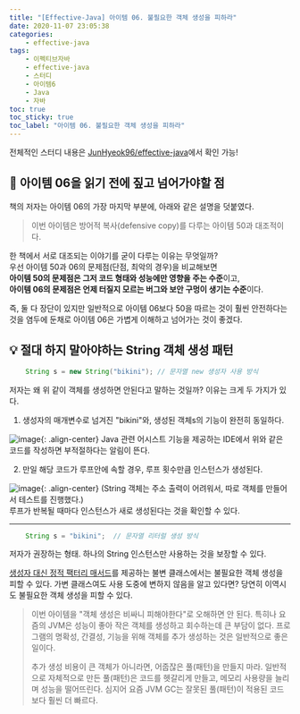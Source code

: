 ```yaml
---
title: "[Effective-Java] 아이템 06. 불필요한 객체 생성을 피하라"
date: 2020-11-07 23:05:38
categories:
    - effective-java
tags:
    - 이펙티브자바
    - effective-java
    - 스터디
    - 아이템6
    - Java
    - 자바
toc: true
toc_sticky: true
toc_label: "아이템 06. 불필요한 객체 생성을 피하라"
---
```

전체적인 스터디 내용은 [JunHyeok96/effective-java](https://github.com/JunHyeok96/effective-java)에서 확인 가능!  

## 🤔 아이템 06을 읽기 전에 짚고 넘어가야할 점
책의 저자는 아이템 06의 가장 마지막 부분에, 아래와 같은 설명을 덧붙였다.

> 이번 아이템은 방어적 복사(defensive copy)를 다루는 아이템 50과 대조적이다.

한 책에서 서로 대조되는 이야기를 굳이 다루는 이유는 무엇일까?  
우선 아이템 50과 06의 문제점(단점, 최악의 경우)을 비교해보면  
**아이템 50의 문제점은 그저 코드 형태와 성능에만 영향을 주는 수준**이고,  
**아이템 06의 문제점은 언제 터질지 모르는 버그와 보안 구멍이 생기는 수준**이다.  
  
즉, 둘 다 장단이 있지만 일반적으로 아이템 06보다 50을 따르는 것이 훨씬 안전하다는 것을 염두에 둔채로 
아이템 06은 가볍게 이해하고 넘어가는 것이 좋겠다.  

## 💡 절대 하지 말아야하는 String 객체 생성 패턴
```java
    String s = new String("bikini"); // 문자열 new 생성자 사용 방식
```
저자는 왜 위 같이 객체를 생성하면 안된다고 말하는 것일까? 이유는 크게 두 가지가 있다.

1. 생성자의 매개변수로 넘겨진 "bikini"와, 생성된 객체s의 기능이 완전히 동일하다.

![image](https://user-images.githubusercontent.com/37354145/98439869-28b88a80-2138-11eb-9af8-e02c7dbe6f74.png){: .align-center}
Java 관련 어시스트 기능을 제공하는 IDE에서 위와 같은 코드를 작성하면 부적절하다는 알림이 뜬다.
  

2. 만일 해당 코드가 루프안에 속할 경우, 루프 횟수만큼 인스턴스가 생성된다.

![image](https://user-images.githubusercontent.com/37354145/98439872-2bb37b00-2138-11eb-9c99-53d3e9a34100.png){: .align-center}
(String 객체는 주소 출력이 어려워서, 따로 객체를 만들어서 테스트를 진행했다.)  
루프가 반복될 때마다 인스턴스가 새로 생성된다는 것을 확인할 수 있다.  
  
---

```java
    String s = "bikini";  // 문자열 리터럴 생성 방식
```
저자가 권장하는 형태. 하나의 String 인스턴스만 사용하는 것을 보장할 수 있다.

[생성자 대신 정적 팩터리 매서드](https://hyeon9mak.github.io/effective-java/Effective-Java-item01/)를 
제공하는 불변 클래스에서는 불필요한 객체 생성을 피할 수 있다. 가변 클래스여도 사용 도중에 변하지 않음을 알고 있다면? 
당연히 이역시도 불필요한 객체 생성을 피할 수 있다.

> 이번 아이템을 "객체 생성은 비싸니 피해야한다"로 오해하면 안 된다. 
> 특히나 요즘의 JVM은 성능이 좋아 작은 객체를 생성하고 회수하는데 큰 부담이 없다. 
> 프로그램의 명확성, 간결성, 기능을 위해 객체를 추가 생성하는 것은 일반적으로 좋은 일이다.  
>  
> 추가 생성 비용이 큰 객체가 아니라면, 어줍잖은 풀(패턴)을 만들지 마라. 
> 일반적으로 자체적으로 만든 풀(패턴)은 코드를 헷갈리게 만들고, 메모리 사용량을 늘리며 성능을 떨어뜨린다. 
> 심지어 요즘 JVM GC는 잘못된 풀(패턴)이 적용된 코드보다 훨씬 더 빠르다.  
>  
